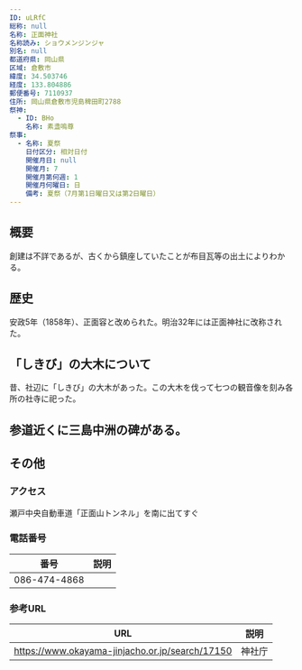 ```yaml
---
ID: uLRfC
総称: null
名称: 正面神社
名称読み: ショウメンジンジャ
別名: null
都道府県: 岡山県
区域: 倉敷市
緯度: 34.503746
経度: 133.804886
郵便番号: 7110937
住所: 岡山県倉敷市児島稗田町2788
祭神:
  - ID: BHo
    名称: 素盞嗚尊
祭事:
  - 名称: 夏祭
    日付区分: 相対日付
    開催月日: null
    開催月: 7
    開催月第何週: 1
    開催月何曜日: 日
    備考: 夏祭（7月第1日曜日又は第2日曜日）
---
```


## 概要

創建は不詳であるが、古くから鎮座していたことが布目瓦等の出土によりわかる。

## 歴史

安政5年（1858年）、正面容と改められた。明治32年には正面神社に改称された。

## 「しきび」の大木について

昔、社辺に「しきび」の大木があった。この大木を伐って七つの観音像を刻み各所の社寺に祀った。

## 参道近くに三島中洲の碑がある。

## その他

### アクセス

瀬戸中央自動車道「正面山トンネル」を南に出てすぐ

### 電話番号

| 番号         | 説明 |
| ------------ | ---- |
| 086-474-4868 |      |

### 参考URL

| URL                                             | 説明   |
| ----------------------------------------------- | ------ |
| https://www.okayama-jinjacho.or.jp/search/17150 | 神社庁 |
